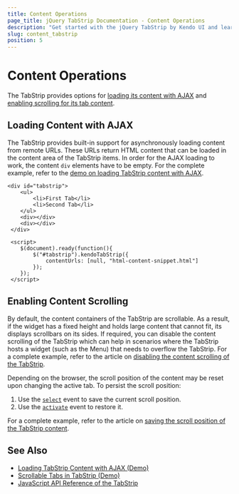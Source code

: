 ```yaml
---
title: Content Operations
page_title: jQuery TabStrip Documentation - Content Operations
description: "Get started with the jQuery TabStrip by Kendo UI and learn how to load its content with AJAX and implement scrolling for its content."
slug: content_tabstrip
position: 5
---
```


# Content Operations

The TabStrip provides options for [loading its content with AJAX](#loading-content-with-ajax) and [enabling scrolling for its tab content](#enabling-content-scrolling).

## Loading Content with AJAX

The TabStrip provides built-in support for asynchronously loading content from remote URLs. These URLs return HTML content that can be loaded in the content area of the TabStrip items. In order for the AJAX loading to work, the content `div` elements have to be empty. For the complete example, refer to the [demo on loading TabStrip content with AJAX](https://demos.telerik.com/kendo-ui/tabstrip/ajax).

    <div id="tabstrip">
        <ul>
            <li>First Tab</li>
            <li>Second Tab</li>
        </ul>
        <div></div>
        <div></div>
     </div>

     <script>
        $(document).ready(function(){
            $("#tabstrip").kendoTabStrip({
                contentUrls: [null, "html-content-snippet.html"]
            });
        });
     </script>

## Enabling Content Scrolling

By default, the content containers of the TabStrip are scrollable. As a result, if the widget has a fixed height and holds large content that cannot fit, its displays scrollbars on its sides. If required, you can disable the content scrolling of the TabStrip which can help in scenarios where the TabStrip hosts a widget (such as the Menu) that needs to overflow the TabStrip. For a complete example, refer to the article on [disabling the content scrolling of the TabStrip](https://www.telerik.com/kendo-jquery-ui/documentation/knowledge-base/disable-content-scrolling).

Depending on the browser, the scroll position of the content may be reset upon changing the active tab. To persist the scroll position:

1. Use the [`select`](/api/javascript/ui/tabstrip/events/select) event to save the current scroll position.
1. Use the [`activate`](/api/javascript/ui/tabstrip/events/activate) event to restore it.

For a complete example, refer to the article on [saving the scroll position of the TabStrip content](https://www.telerik.com/kendo-jquery-ui/documentation/knowledge-base/save-content-scroll-position).

## See Also

* [Loading TabStrip Content with AJAX (Demo)](https://demos.telerik.com/kendo-ui/tabstrip/ajax)
* [Scrollable Tabs in TabStrip (Demo)](https://demos.telerik.com/kendo-ui/tabstrip/scrollable-tabs)
* [JavaScript API Reference of the TabStrip](/api/javascript/ui/tabstrip)
